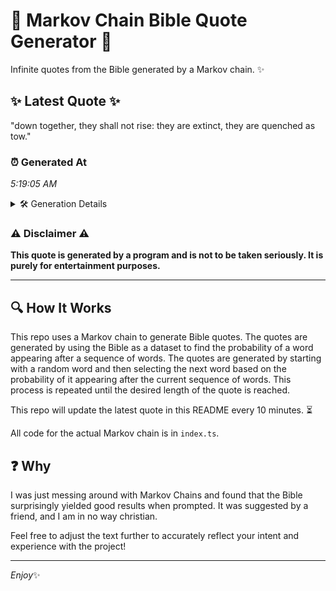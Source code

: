 # 📖 Markov Chain Bible Quote Generator 📖

Infinite quotes from the Bible generated by a Markov chain. ✨

## ✨ Latest Quote ✨
"down together, they shall not rise: they are extinct, they are quenched as tow."

### ⏰ Generated At
*5:19:05 AM*

<details>
    <summary>🛠️ Generation Details</summary>
    <p>
        <strong>🌱 Seed:</strong> down<br>
        <strong>🔄 Iterations:</strong> 13<br>
        <strong>📜 Context History:</strong><br>[ down ]: together,<br>[ down, together, ]: they<br>[ down, together,, they ]: shall<br>[ down, together,, they, shall ]: not<br>[ down, together,, they, shall, not ]: rise:<br>[ down, together,, they, shall, not, rise: ]: they<br>[ together,, they, shall, not, rise:, they ]: are<br>[ they, shall, not, rise:, they, are ]: extinct,<br>[ shall, not, rise:, they, are, extinct, ]: they<br>[ not, rise:, they, are, extinct,, they ]: are<br>[ rise:, they, are, extinct,, they, are ]: quenched<br>[ they, are, extinct,, they, are, quenched ]: as<br>[ are, extinct,, they, are, quenched, as ]: tow.<br>
    </p>
</details>

### ⚠️ Disclaimer ⚠️
**This quote is generated by a program and is not to be taken seriously. It is purely for entertainment purposes.**

---

## 🔍 How It Works

This repo uses a Markov chain to generate Bible quotes. The quotes are generated by using the Bible as a dataset to find the probability of a word appearing after a sequence of words. The quotes are generated by starting with a random word and then selecting the next word based on the probability of it appearing after the current sequence of words. This process is repeated until the desired length of the quote is reached.

This repo will update the latest quote in this README every 10 minutes. ⏳

All code for the actual Markov chain is in `index.ts`.

## ❓ Why

I was just messing around with Markov Chains and found that the Bible surprisingly yielded good results when prompted. 
It was suggested by a friend, and I am in no way christian.

Feel free to adjust the text further to accurately reflect your intent and experience with the project!

---

*Enjoy*✨
